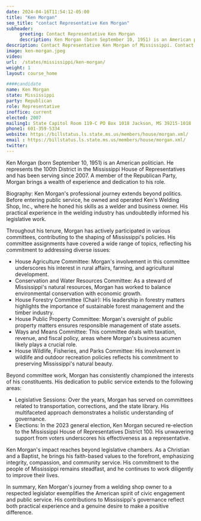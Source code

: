 ```yaml
---
date: 2024-04-16T11:54:12-05:00
title: "Ken Morgan"
seo_title: "contact Representative Ken Morgan"
subheader:
     greeting: Contact Representative Ken Morgan
     description: Ken Morgan (born September 10, 1951) is an American politician. He represents the 100th District in the Mississippi House of Representatives and has been serving since 2007. A member of the Republican Party, Morgan brings a wealth of experience and dedication to his role.
description: Contact Representative Ken Morgan of Mississippi. Contact information for Ken Morgan includes email address, phone number, and mailing address.
image: ken-morgan.jpeg
video:
url:  /states/mississippi/ken-morgan/
weight: 1
layout: course_home

####candidate
name: Ken Morgan
state: Mississippi
party: Republican
role: Representative
inoffice: current
elected: 2007
mailing1: State Capitol Room 119-C PO Box 1018 Jackson, MS 39215-1018
phone1: 601-359-5334
website: https://billstatus.ls.state.ms.us/members/house/morgan.xml/
email : https://billstatus.ls.state.ms.us/members/house/morgan.xml/
twitter:
---
```


Ken Morgan (born September 10, 1951) is an American politician. He represents the 100th District in the Mississippi House of Representatives and has been serving since 2007. A member of the Republican Party, Morgan brings a wealth of experience and dedication to his role.

Biography:
Ken Morgan's professional journey extends beyond politics. Before entering public service, he owned and operated Ken's Welding Shop, Inc., where he honed his skills as a welder and business owner. His practical experience in the welding industry has undoubtedly informed his legislative work.

Throughout his tenure, Morgan has actively participated in various committees, contributing to the shaping of Mississippi's policies. His committee assignments have covered a wide range of topics, reflecting his commitment to addressing diverse issues:

- House Agriculture Committee: Morgan's involvement in this committee underscores his interest in rural affairs, farming, and agricultural development.
- Conservation and Water Resources Committee: As a steward of Mississippi's natural resources, Morgan has worked to balance environmental conservation with economic growth.
- House Forestry Committee (Chair): His leadership in forestry matters highlights the importance of sustainable forest management and the timber industry.
- House Public Property Committee: Morgan's oversight of public property matters ensures responsible management of state assets.
- Ways and Means Committee: This committee deals with taxation, revenue, and fiscal policy, areas where Morgan's business acumen likely plays a crucial role.
- House Wildlife, Fisheries, and Parks Committee: His involvement in wildlife and outdoor recreation policies reflects his commitment to preserving Mississippi's natural beauty.

Beyond committee work, Morgan has consistently championed the interests of his constituents. His dedication to public service extends to the following areas:

- Legislative Sessions: Over the years, Morgan has served on committees related to transportation, corrections, and the state library. His multifaceted approach demonstrates a holistic understanding of governance.
- Elections: In the 2023 general election, Ken Morgan secured re-election to the Mississippi House of Representatives District 100. His unwavering support from voters underscores his effectiveness as a representative.

Ken Morgan's impact reaches beyond legislative chambers. As a Christian and a Baptist, he brings his faith-based values to the forefront, emphasizing integrity, compassion, and community service. His commitment to the people of Mississippi remains steadfast, and he continues to work diligently to improve their lives.

In summary, Ken Morgan's journey from a welding shop owner to a respected legislator exemplifies the American spirit of civic engagement and public service. His contributions to Mississippi's governance reflect both practical experience and a genuine desire to make a positive difference.
